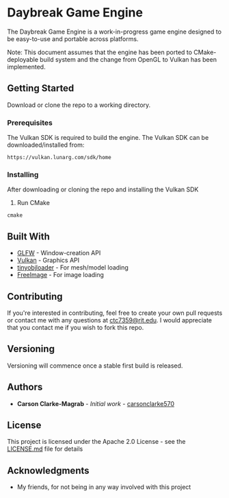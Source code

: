 # Daybreak Game Engine

The Daybreak Game Engine is a work-in-progress game engine designed to be easy-to-use and portable across platforms.

Note: This document assumes that the engine has been ported to CMake-deployable build system and the change from OpenGL to Vulkan has been implemented.

## Getting Started

Download or clone the repo to a working directory.

### Prerequisites

The Vulkan SDK is required to build the engine. The Vulkan SDK can be downloaded/installed from: 

```
https://vulkan.lunarg.com/sdk/home
```

### Installing

After downloading or cloning the repo and installing the Vulkan SDK

1. Run CMake

```
cmake
```

## Built With

* [GLFW](https://www.glfw.org/) - Window-creation API
* [Vulkan](https://www.khronos.org/vulkan/) - Graphics API
* [tinyobjloader](https://github.com/syoyo/tinyobjloader) - For mesh/model loading
* [FreeImage](https://freeimage.sourceforge.net) - For image loading

## Contributing

If you're interested in contributing, feel free to create your own pull requests or contact me with any questions at ctc7359@rit.edu. I would appreciate that you contact me if you wish to fork this repo.

## Versioning

Versioning will commence once a stable first build is released.

## Authors

* **Carson Clarke-Magrab** - *Initial work* - [carsonclarke570](https://github.com/carsonclarke570)

## License

This project is licensed under the Apache 2.0 License - see the [LICENSE.md](LICENSE.md) file for details

## Acknowledgments

* My friends, for not being in any way involved with this project

